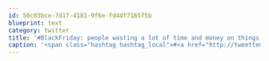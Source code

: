 ```yaml
---
id: 50c03bce-7d17-4181-9f6e-fd4df7165f5b
blueprint: text
category: twitter
title: '#BlackFriday: people wasting a lot of time and money on things that save a little time and money'
caption: '<span class="hashtag hashtag_local">#<a href="http://tweettemp.darylchymko.ca/?tag=blackfriday">BlackFriday</a>: people wasting a lot of time and money on things that save a little time and money'
---
```

